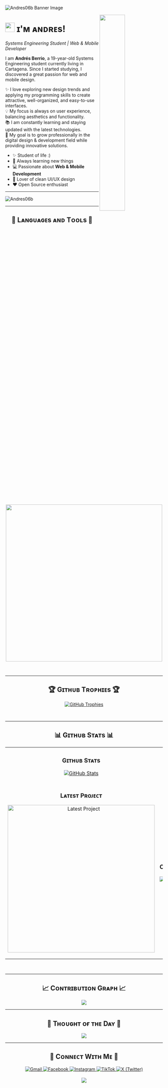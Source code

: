 <!-- Banner -->
![Andres06b Banner Image](https://github.com/Andres06b/Andres06b/blob/main/banner.png)

<!-- Night Owl image -->
<div>
  <img align="right" width="40%" src="https://owlbertsio-resized.s3.amazonaws.com/Popper.psd.full.png">
</div>

<!-- Header Name -->
# <img src="https://emojis.slackmojis.com/emojis/images/1531849430/4246/blob-sunglasses.gif?1531849430" width="30"/> ɪ'ᴍ ᴀɴᴅʀᴇs!  
*Systems Engineering Student | Web & Mobile Developer*
<br /> 

<!-- Intro -->               
<p align="left">
I am <strong>Andrés Berrio</strong>, a 19-year-old Systems Engineering student currently living in Cartagena.  
Since I started studying, I discovered a great passion for web and mobile design.  

✨ I love exploring new design trends and applying my programming skills to create attractive, well-organized, and easy-to-use interfaces.  
💡 My focus is always on user experience, balancing aesthetics and functionality.  
📚 I am constantly learning and staying updated with the latest technologies.  
🎯 My goal is to grow professionally in the digital design & development field while providing innovative solutions.  
</p>

- ✨ Student of life :)
- 🌱 Always learning new things
- 💻 Passionate about **Web & Mobile Development**
- 🎨 Lover of clean UI/UX design
- ❤ Open Source enthusiast

---

<!-- Profile Count Badge -->
<p align="left">
  <img src="https://komarev.com/ghpvc/?username=Andres06b&label=Profile%20views&color=770677&style=for-the-badge&logo=star" alt="Andres06b" style="padding-right:20px;" />
</p>

---

<!-- Languages and Tools Section -->       
<h2 align="center">🚀 Lᴀɴɢᴜᴀɢᴇs ᴀɴᴅ Tᴏᴏʟs 🚀</h2> 
<p align="center">
<img width="500px"  src="https://skillicons.dev/icons?i=html,css,js,ts,angular,bootstrap,nodejs,mongodb,mysql,java,python,git,github,postman,canva,powerbi,vscode,linux&perline=10"  />
</p>
<br />

---

<!-- Trophies Section -->   
<h2 align="center">🏆 Gɪᴛʜᴜʙ Tʀᴏᴘʜɪᴇs 🏆</h2>
<p align="center">
  <a href="https://github.com/ryo-ma/github-profile-trophy">
    <img src="https://github-profile-trophy.vercel.app/?username=Andres06b&row=2&column=6&margin-w=20&margin-h=20&theme=radical" alt="GitHub Trophies">
  </a>
</p>
<br />

---

<!-- Github stats Table --> 
<h2 align="center">📊 Gɪᴛʜᴜʙ Sᴛᴀᴛs 📊</h2>

<table width="100%">
  <tr>
    <td width="50%">
      <h3 align="center"><strong>Gɪᴛʜᴜʙ Sᴛᴀᴛs</strong></h3>
      <p align="center">
        <a href="https://github.com/Andres06b">
          <img align="center" src="https://github-readme-stats.vercel.app/api?username=Andres06b&count_private=true&show_icons=true&theme=nightowl" alt="GitHub Stats" />
        </a>
      </p>
    </td>
    <td width="50%">
      <h3 align="center"><strong>Sᴛʀᴇᴀᴋ Sᴛᴀᴛs</strong></h3>
      <p align="center">
        <a href="https://github.com/Andres06b">
          <img align="center" src="https://streak-stats.demolab.com?user=Andres06b&theme=nightowl" alt="Streak Stats" />
        </a>
      </p>
    </td>
  </tr>
  <tr>
    <td width="50%">
      <h3 align="center"><strong>Lᴀᴛᴇsᴛ Pʀᴏᴊᴇᴄᴛ</strong></h3>
      <p align="center">
        <a href="https://github.com/Andres06b">
          <img align="center" width="470" src="https://github-readme-stats.vercel.app/api/pin/?username=Andres06b&repo=BlocPersonal&theme=nightowl&show_owner=true" alt="Latest Project" />
        </a>
      </p>
    </td>
    <td width="50%">
      <h3 align="center"><strong>Tᴏᴘ Cᴏɴᴛʀɪʙᴜᴛɪᴏɴs</strong></h3>
      <p align="center">
        <a href="https://github.com/Andres06b">
          <img align="center" src="https://github-contributor-stats.vercel.app/api?username=Andres06b&limit=3&theme=nightowl&show_owner=true&combine_all_yearly_contributions=true" alt="Top Contributions" />
        </a>
      </p>
    </td>
  </tr>
</table>
<br />

---

<!-- Contribution Graph -->
<h2 align="center">📈 Cᴏɴᴛʀɪʙᴜᴛɪᴏɴ Gʀᴀᴘʜ 📈</h2>
<div align="center">
    <img src="https://github-readme-activity-graph.vercel.app/graph?username=Andres06b&bg_color=011627&color=79d3c3&line=c792ea&point=ffeb95&area=true&hide_border=false" border-radius="15">
</div>

---

<!-- Dynamic Quote -->
<h2 align="center">🌟 Tʜᴏᴜɢʜᴛ ᴏғ ᴛʜᴇ Dᴀʏ 🌟</h2>
<p align="center">
    <img src="https://quotes-github-readme.vercel.app/api?type=horizontal&theme=radical">
</p>

---

<!-- Contact Section --> 
<h2 align="center">🤝 Cᴏɴɴᴇᴄᴛ Wɪᴛʜ Mᴇ 🤝</h2>
<div align="center">
  
<a href="mailto:andresfberrio06@gmail.com" target="_blank">
<img src="https://img.shields.io/badge/Gmail-D14836?style=for-the-badge&logo=gmail&logoColor=white" alt="Gmail" style="margin-bottom: 5px;" />
</a>

<a href="https://www.facebook.com/profile.php?id=100005023187254" target="_blank">
<img src="https://img.shields.io/badge/Facebook-%231877F2.svg?&style=for-the-badge&logo=facebook&logoColor=white" alt="Facebook" style="margin-bottom: 5px;" />
</a>

<a href="https://www.instagram.com/af06_berrio" target="_blank">
<img src="https://img.shields.io/badge/Instagram-E4405F?style=for-the-badge&logo=instagram&logoColor=white" alt="Instagram" style="margin-bottom: 5px;" />
</a>

<a href="https://www.tiktok.com/@andres_06bh" target="_blank">
<img src="https://img.shields.io/badge/TikTok-%23000000.svg?&style=for-the-badge&logo=tiktok&logoColor=white" alt="TikTok" style="margin-bottom: 5px;" />
</a>

<a href="https://x.com/AndrsFelipeB4" target="_blank">
<img src="https://img.shields.io/badge/Twitter-1DA1F2?style=for-the-badge&logo=twitter&logoColor=white" alt="X (Twitter)" style="margin-bottom: 5px;" />
</a>
</div>

<!-- Footer --> 
<p align="center">
  <img src="https://capsule-render.vercel.app/api?type=waving&color=gradient&height=65&section=footer"/>
</p>

